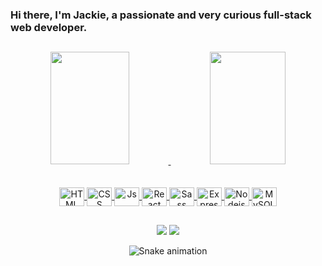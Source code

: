 ### Hi there, I'm Jackie, a passionate and very curious full-stack web developer.

##

<div align="center">
  <a href="https://github.com/NacarateJ">
  <img height="180em" width="50%" src="https://github-readme-stats.vercel.app/api?username=NacarateJ&show_icons=true&theme=aura_dark&include_all_commits=true&count_private=true&hide_rank=true"/>
  <img height="180em" width="49%" src="https://github-readme-stats.vercel.app/api/top-langs/?username=NacarateJ&layout=compact&langs_count=7&theme=aura_dark&hide=shell"/>
</div>
<br>
<div style="display: inline_block" align="center"><br>
 <img align="center" alt="HTML" height="30" width="40" src="https://cdn.jsdelivr.net/gh/devicons/devicon/icons/html5/html5-original.svg">
  <img align="center" alt="CSS" height="30" width="40" src="https://cdn.jsdelivr.net/gh/devicons/devicon/icons/css3/css3-original.svg">
  <img align="center" alt="Js" height="30" width="40" src="https://cdn.jsdelivr.net/gh/devicons/devicon/icons/javascript/javascript-original.svg" >
  <img align="center" alt="React" height="30" width="40" src="https://cdn.jsdelivr.net/gh/devicons/devicon/icons/react/react-original.svg">
  <img align="center" alt="Sass" height="30" width="40" src="https://cdn.jsdelivr.net/gh/devicons/devicon/icons/sass/sass-original.svg">
   <img align="center" alt="Express" height="30" width="40" src=https://cdn.jsdelivr.net/gh/devicons/devicon/icons/express/express-original.svg>
   <img align="center" alt="Nodejs" height="30" width="40" src="https://cdn.jsdelivr.net/gh/devicons/devicon/icons/nodejs/nodejs-original-wordmark.svg">
   <img align="center" alt="MySQL" height="30" width="40" src="https://cdn.jsdelivr.net/gh/devicons/devicon/icons/mysql/mysql-original.svg">
</div>

 ##
 
 <div align="center"> 
  <a href = "mailto:jaquelinenacarate@gmail.com"><img src="https://img.shields.io/badge/Gmail-D14836?style=for-the-badge&logo=gmail&logoColor=white" target="_blank"></a>
  <a href="https://www.linkedin.com/in/jaquelinenacarate/" target="_blank"><img src="https://img.shields.io/badge/-LinkedIn-%230077B5?style=for-the-badge&logo=linkedin&logoColor=white" target="_blank"></a> 
 
  ![Snake animation]()
 
</div>
